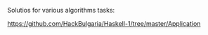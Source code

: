 
Solutios for various algorithms tasks:

https://github.com/HackBulgaria/Haskell-1/tree/master/Application
